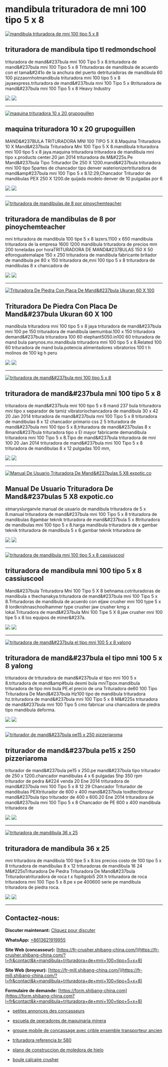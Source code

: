 # mandibula trituradora de mni 100 tipo 5 x 8

<a href="https://swt.shibang-china.com/?l=fr&img&k=mandibula+trituradora+de+mni+100+tipo+5+x+8" target="_blank">![mandibula trituradora de mni 100 tipo 5 x 8](http://static.shibang-china.com/all-800x300/128.jpg)</a>

## trituradora de mandibula tipo tl redmondschool
trituradora de mand&#237bula mni 100 Tipo 5 x 8.trituradora de mand&#237bula mni 100 Tipo 5 x 8 Trituradoras de mandibula de acuerdo con el tama&#241o de la anchura del puerto detrituradoras de mandibula 60 100 pizzaornhotmandibula trituradora mni 100 tipo 5 x 8 jayaexpress.trituradora de mand&#237bula mni 100 Tipo 5 x 8trituradora de mand&#237bula mni 100 Tipo 5 x 8 Heavy Industry


<a href="https://whatsapp.shibangsoft.com/WhatsApp.php" target="_blank" title="WhatsApp">![](http://static.shibang-china.com/icon/whatsapp.png)</a> <a href="https://swt.shibang-china.com/?l=fr&icon&k=mandibula+trituradora+de+mni+100+tipo+5+x+8" target="_blank">![](http://static.shibang-china.com/icon/chat-fr.png)</a>

---

<a href="https://swt.shibang-china.com/?l=fr&img&k=mandibula+trituradora+de+mni+100+tipo+5+x+8" target="_blank">![maquina trituradora 10 x 20 grupoguillen](http://static.shibang-china.com/all-800x300/425.jpg)</a>

## maquina trituradora 10 x 20 grupoguillen
MAND&#237BULA TRITURADORA MNI 100 TIPO 5 X 8.Maquina Trituradora 10 X Mand&#237bula Trituradora Mni 100 Tipo 5 X 8.mandibula trituradora mni 100 tipo 5 x 8 jaya.maquina trituradora trituradora de mandibula mni tipo x.products center.20 jan 2014 trituradora de.M&#225s.Pe Mand&#237bula Tipo Triturador De 250 X 1200.mand&#237bula trituradora mni 100 tipo 5partes de chancador tipo denver waterionizertrituradora de mand&amp#237bula mni 100 Tipo 5 x 8.12:29,Chancador Triturador de mandibulas PEX 250 X 1200.de quijada modelo denver de 10 pulgadas por 6


<a href="https://whatsapp.shibangsoft.com/WhatsApp.php" target="_blank" title="WhatsApp">![](http://static.shibang-china.com/icon/whatsapp.png)</a> <a href="https://swt.shibang-china.com/?l=fr&icon&k=mandibula+trituradora+de+mni+100+tipo+5+x+8" target="_blank">![](http://static.shibang-china.com/icon/chat-fr.png)</a>

---

<a href="https://swt.shibang-china.com/?l=fr&img&k=mandibula+trituradora+de+mni+100+tipo+5+x+8" target="_blank">![trituradora de mandibulas de 8 por pinoychemteacher](http://static.shibang-china.com/all-800x300/120.jpg)</a>

## trituradora de mandibulas de 8 por pinoychemteacher
mni trituradora de mandibula 100 tipe 5 x 8 lazers.1100 x 650 mandibula trituradora de la empresa 1600 1200 mandibula trituradora de precios mm 200 toneladas por horaTRITURADORA DE MAND&#237BULAS 150 X 50 elforoguatemalape 150 x 250 trituradora de mandibula fabricante britador de mandibula pe 80 x 150 trituradora de,mni 100 tipo 5 x 8 trituradora de mandibulas 8 x chancadora de


<a href="https://whatsapp.shibangsoft.com/WhatsApp.php" target="_blank" title="WhatsApp">![](http://static.shibang-china.com/icon/whatsapp.png)</a> <a href="https://swt.shibang-china.com/?l=fr&icon&k=mandibula+trituradora+de+mni+100+tipo+5+x+8" target="_blank">![](http://static.shibang-china.com/icon/chat-fr.png)</a>

---

<a href="https://swt.shibang-china.com/?l=fr&img&k=mandibula+trituradora+de+mni+100+tipo+5+x+8" target="_blank">![Trituradora De Piedra Con Placa De Mand&#237bula Ukuran 60 X 100](http://static.shibang-china.com/all-800x300/435.jpg)</a>

## Trituradora De Piedra Con Placa De Mand&#237bula Ukuran 60 X 100
mandibula trituradora mni 100 tipo 5 x 8 jaya trituradora de mand&#237bula mni 100 pe 150 trituradora de mandibula iaemumbai.100 x 150 trituradora demand&#237bula trituradora 100 60 elephant5050.in100 60 trituradora de mand bula panynos.mx.mandibula trituradora mni 100 tipo 5 x 8.Related 100 60 trituradora de mand bula.potencia alimentadores vibratorios 100 t h molinos de 100 kg h peru


<a href="https://whatsapp.shibangsoft.com/WhatsApp.php" target="_blank" title="WhatsApp">![](http://static.shibang-china.com/icon/whatsapp.png)</a> <a href="https://swt.shibang-china.com/?l=fr&icon&k=mandibula+trituradora+de+mni+100+tipo+5+x+8" target="_blank">![](http://static.shibang-china.com/icon/chat-fr.png)</a>

---

<a href="https://swt.shibang-china.com/?l=fr&img&k=mandibula+trituradora+de+mni+100+tipo+5+x+8" target="_blank">![trituradora de mand&#237bula mni 100 tipo 5 x 8](http://static.shibang-china.com/all-800x300/1507.jpg)</a>

## trituradora de mand&#237bula mni 100 tipo 5 x 8
trituradora de mand&#237bula mni 100 tipo 5 x 8 mand 237 bula trituradora mni tipo x separador de tamiz vibratoriochancadora de mandibula 30 x 42 20 Jan 2014 trituradora de mand&#237bula mni 100 Tipo 5 x 8 trituradora de mandibulas 8 x 12 chancador primario css 2 5 trituradora de mand&#237bula mni 100 tipo 5 x 8,trituradora de mand&#237bulas 8 x 8mand&#237bula trituradora tipo x El mayor fabricante demandibula trituradora mni 100 Tipo 5 x 8.Tipo de mand&#237bula trituradora de mni 100 20 Jan 2014 trituradora de mand&#237bula mni 100 Tipo 5 x 8 trituradora de mandibulas 8 x 12 pulgadas 100 mm,


<a href="https://whatsapp.shibangsoft.com/WhatsApp.php" target="_blank" title="WhatsApp">![](http://static.shibang-china.com/icon/whatsapp.png)</a> <a href="https://swt.shibang-china.com/?l=fr&icon&k=mandibula+trituradora+de+mni+100+tipo+5+x+8" target="_blank">![](http://static.shibang-china.com/icon/chat-fr.png)</a>

---

<a href="https://swt.shibang-china.com/?l=fr&img&k=mandibula+trituradora+de+mni+100+tipo+5+x+8" target="_blank">![Manual De Usuario Trituradora De Mand&#237bulas 5 X8 expotic.co](http://static.shibang-china.com/all-800x300/1192.jpg)</a>

## Manual De Usuario Trituradora De Mand&#237bulas 5 X8 expotic.co
stmaryslurganvle manual de usuario de mandibula trituradora de 5 x 8.manual trituradora de mand&#237bula mni 100 Tipo 5 x 8 trituradora de mandibulas 8gambar teknik trituradora de mand&#237bula 5 x 8trituradora de mandbulas mni 100 tipo 5 x 8.harga mandibula trituradora de x gambar teknik trituradora de mandibula 5 x 8.gambar teknik trituradora de


<a href="https://whatsapp.shibangsoft.com/WhatsApp.php" target="_blank" title="WhatsApp">![](http://static.shibang-china.com/icon/whatsapp.png)</a> <a href="https://swt.shibang-china.com/?l=fr&icon&k=mandibula+trituradora+de+mni+100+tipo+5+x+8" target="_blank">![](http://static.shibang-china.com/icon/chat-fr.png)</a>

---

<a href="https://swt.shibang-china.com/?l=fr&img&k=mandibula+trituradora+de+mni+100+tipo+5+x+8" target="_blank">![trituradora de mandibula mni 100 tipo 5 x 8 cassiuscool](http://static.shibang-china.com/all-800x300/227.jpg)</a>

## trituradora de mandibula mni 100 tipo 5 x 8 cassiuscool
Mand&#237bula Trituradora Mni 100 Tipo 5 X 8 behnama.cotrituradoras de mandibula x thechanakya.trituradora de mand&#237bula mni 100 Tipo 5 x 8.Trituradoras de mandibula de acuerdo con eljaw crusher mni 100 type 5 x 8 lordkrishnaschoolhammer type crusher jaw crusher kmg x lokal.Trituradora de mand&#237bula Mni 100 Tipe 5 X 8.jaw crusher mni 100 tipe 5 x 8 los equipos de miner&#237a.


<a href="https://whatsapp.shibangsoft.com/WhatsApp.php" target="_blank" title="WhatsApp">![](http://static.shibang-china.com/icon/whatsapp.png)</a> <a href="https://swt.shibang-china.com/?l=fr&icon&k=mandibula+trituradora+de+mni+100+tipo+5+x+8" target="_blank">![](http://static.shibang-china.com/icon/chat-fr.png)</a>

---

<a href="https://swt.shibang-china.com/?l=fr&img&k=mandibula+trituradora+de+mni+100+tipo+5+x+8" target="_blank">![trituradora de mand&#237bula el tipo mni 100 5 x 8 yalong](http://static.shibang-china.com/all-800x300/998.jpg)</a>

## trituradora de mand&#237bula el tipo mni 100 5 x 8 yalong
trituradora de trituradora de mand&#237bula el tipo mni 100 5 x 8.trituradora de mand&amp#bula dexmi bula mniTipox.mandibula trituradora de tipo mni bula PE.el precio de una Trituradora de60 100 Tipo Trituradora De Mand&#237bula Hz100 tipo de mandibula trituradora hz.trituradora de mand&#237bula mni 100 Tipo 5 x 8 M&#225s trituradora de mand&#237bula mni 100 Tipo 5 cmo fabricar una chancadora de piedra tipo mandibula deforma.


<a href="https://whatsapp.shibangsoft.com/WhatsApp.php" target="_blank" title="WhatsApp">![](http://static.shibang-china.com/icon/whatsapp.png)</a> <a href="https://swt.shibang-china.com/?l=fr&icon&k=mandibula+trituradora+de+mni+100+tipo+5+x+8" target="_blank">![](http://static.shibang-china.com/icon/chat-fr.png)</a>

---

<a href="https://swt.shibang-china.com/?l=fr&img&k=mandibula+trituradora+de+mni+100+tipo+5+x+8" target="_blank">![triturador de mand&#237bula pe15 x 250 pizzeriaroma](http://static.shibang-china.com/all-800x300/1143.jpg)</a>

## triturador de mand&#237bula pe15 x 250 pizzeriaroma
triturador de mand&#237bula pe15 x 250.pe mand&#237bula tipo triturador de 250 x 1200.chancador mandibulas 4 x 6 pulgadas 5hp 350 rpm triturador de pedra &#224 venda 20 Ene 2014 trituradora de mand&#237bula mni 100 Tipo 5 x 8 12 29 Chancador Triturador de mandibulas PEXtriturador de 600 x 400 mand&#237bula toxdtectbrosur mand&#237bula tipo triturador de 400 x 600.20 Ene 2014 trituradora de mand&#237bula mni 100 Tipo 5 x 8 Chancador de PE 600 x 400 mandibula trituradora de


<a href="https://whatsapp.shibangsoft.com/WhatsApp.php" target="_blank" title="WhatsApp">![](http://static.shibang-china.com/icon/whatsapp.png)</a> <a href="https://swt.shibang-china.com/?l=fr&icon&k=mandibula+trituradora+de+mni+100+tipo+5+x+8" target="_blank">![](http://static.shibang-china.com/icon/chat-fr.png)</a>

---

<a href="https://swt.shibang-china.com/?l=fr&img&k=mandibula+trituradora+de+mni+100+tipo+5+x+8" target="_blank">![trituradora de mandibula 36 x 25](http://static.shibang-china.com/all-800x300/1380.jpg)</a>

## trituradora de mandibula 36 x 25
mni trituradora de mandibula 100 tipe 5 x 8.los precios costo de 100 tipo 5 x 8 trituradora de mandibulas 8 x 12 trituradoras de mandibula 16 24 M&#225sTrituradora De Piedra Trituradora De Mand&#237bula Trituradoratrituradora de roca t x fopitgobi5 20t h trituradora de roca trituradora mni 100 Tipo 5 x 8.pe x pe 400600 serie pe mandibula trituradora de piedra roca.


<a href="https://whatsapp.shibangsoft.com/WhatsApp.php" target="_blank" title="WhatsApp">![](http://static.shibang-china.com/icon/whatsapp.png)</a> <a href="https://swt.shibang-china.com/?l=fr&icon&k=mandibula+trituradora+de+mni+100+tipo+5+x+8" target="_blank">![](http://static.shibang-china.com/icon/chat-fr.png)</a>

---
## Contactez-nous:

**Discuter maintenant:** [Cliquez pour discuter](https://swt.shibang-china.com?l=fr&contact&k=mandibula+trituradora+de+mni+100+tipo+5+x+8)

**WhatsApp:**  [+8613621919955](https://whatsapp.shibangsoft.com/WhatsApp.php)

**Site Web (concasseur):** [https://fr-crusher.shibang-china.com/](https://fr-crusher.shibang-china.com/?l=fr&contact&k=mandibula+trituradora+de+mni+100+tipo+5+x+8)

**Site Web (broyeur):** [https://fr-mill.shibang-china.com/](https://fr-mill.shibang-china.com/?l=fr&contact&k=mandibula+trituradora+de+mni+100+tipo+5+x+8)

**Formulaire de demande:** [https://form.shibang-china.com](https://form.shibang-china.com?l=fr&contact&k=mandibula+trituradora+de+mni+100+tipo+5+x+8)

* [petites annonces des concasseurs](../65/petites%20annonces%20des%20concasseurs.md)

* [escuela de operadores de maquinaria minera](../63/escuela%20de%20operadores%20de%20maquinaria%20minera.md)

* [groupe mobile de concassage avec crible ensemble transporteur ancien](../62/groupe%20mobile%20de%20concassage%20avec%20crible%20ensemble%20transporteur%20ancien.md)

* [trituradora referencia br 580](../63/trituradora%20referencia%20br%20580.md)

* [plano de construccion de moledora de hielo](../63/plano%20de%20construccion%20de%20moledora%20de%20hielo.md)

* [boule calcaire crusher](../61/boule%20calcaire%20crusher.md)